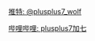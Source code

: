 [推特: @plusplus7_wolf](https://x.com/plusplus7_wolf)

[哔哩哔哩: plusplus7加七](https://space.bilibili.com/1438242)